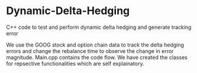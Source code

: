 # Dynamic-Delta-Hedging
C++ code to test and perform dynamic delta hedging and generate tracking error

We use the GOOG stock and option chain data to track the delta hedging errors and change the rebalance time to observe the change in error magnitude.
Main.cpp contains the code flow. We have created the classes for repsective functionalities which are self explainatory.
